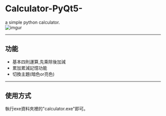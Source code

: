 # Calculator-PyQt5-
a simple python calculator.<br> 
![imgur]( https://imgur.com/LUv734N.jpg "main_window")

---
## 功能 
* 基本四則運算,先乘除後加減
* 累加累減記憶功能
* 切換主題(暗色or亮色)

---
## 使用方式 
執行exe資料夾裡的"calculator.exe"即可。

